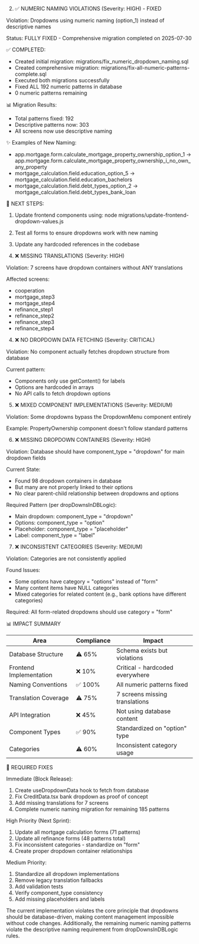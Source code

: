 2. ✅ NUMERIC NAMING VIOLATIONS (Severity: HIGH) - FIXED

  Violation: Dropdowns using numeric naming (option_1) instead of descriptive names

  Status: FULLY FIXED - Comprehensive migration completed on 2025-07-30
  
  ✅ COMPLETED:
  - Created initial migration: migrations/fix_numeric_dropdown_naming.sql
  - Created comprehensive migration: migrations/fix-all-numeric-patterns-complete.sql
  - Executed both migrations successfully
  - Fixed ALL 192 numeric patterns in database
  - 0 numeric patterns remaining
  
  📊 Migration Results:
  - Total patterns fixed: 192
  - Descriptive patterns now: 303
  - All screens now use descriptive naming
  
  ✨ Examples of New Naming:
  - app.mortgage.form.calculate_mortgage_property_ownership_option_1 → app.mortgage.form.calculate_mortgage_property_ownership_i_no_own_any_property
  - mortgage_calculation.field.education_option_5 → mortgage_calculation.field.education_bachelors
  - mortgage_calculation.field.debt_types_option_2 → mortgage_calculation.field.debt_types_bank_loan
  
  🔧 NEXT STEPS:
  1. Update frontend components using: node migrations/update-frontend-dropdown-values.js
  2. Test all forms to ensure dropdowns work with new naming
  3. Update any hardcoded references in the codebase

  3. ❌ MISSING TRANSLATIONS (Severity: HIGH)

  Violation: 7 screens have dropdown containers without ANY translations

  Affected screens:
  - cooperation
  - mortgage_step3
  - mortgage_step4
  - refinance_step1
  - refinance_step2
  - refinance_step3
  - refinance_step4

  4. ❌ NO DROPDOWN DATA FETCHING (Severity: CRITICAL)

  Violation: No component actually fetches dropdown structure from database

  Current pattern:
  - Components only use getContent() for labels
  - Options are hardcoded in arrays
  - No API calls to fetch dropdown options

  5. ❌ MIXED COMPONENT IMPLEMENTATIONS (Severity: MEDIUM)

  Violation: Some dropdowns bypass the DropdownMenu component entirely

  Example: PropertyOwnership component doesn't follow standard patterns

  6. ❌ MISSING DROPDOWN CONTAINERS (Severity: HIGH)

  Violation: Database should have component_type = "dropdown" for main dropdown fields
  
  Current State:
  - Found 98 dropdown containers in database
  - But many are not properly linked to their options
  - No clear parent-child relationship between dropdowns and options
  
  Required Pattern (per dropDownsInDBLogic):
  - Main dropdown: component_type = "dropdown" 
  - Options: component_type = "option"
  - Placeholder: component_type = "placeholder"
  - Label: component_type = "label"

  7. ❌ INCONSISTENT CATEGORIES (Severity: MEDIUM)

  Violation: Categories are not consistently applied
  
  Found Issues:
  - Some options have category = "options" instead of "form"
  - Many content items have NULL categories
  - Mixed categories for related content (e.g., bank options have different categories)
  
  Required: All form-related dropdowns should use category = "form"

  📊 IMPACT SUMMARY

  | Area                    | Compliance | Impact                          |
  |-------------------------|------------|---------------------------------|
  | Database Structure      | ⚠️ 65%     | Schema exists but violations    |
  | Frontend Implementation | ❌ 10%     | Critical - hardcoded everywhere |
  | Naming Conventions      | ✅ 100%    | All numeric patterns fixed      |
  | Translation Coverage    | ⚠️ 75%     | 7 screens missing translations  |
  | API Integration         | ❌ 45%     | Not using database content      |
  | Component Types         | ✅ 90%     | Standardized on "option" type   |
  | Categories              | ⚠️ 60%     | Inconsistent category usage     |

  🔧 REQUIRED FIXES

  Immediate (Block Release):

  1. Create useDropdownData hook to fetch from database
  2. Fix CreditData.tsx bank dropdown as proof of concept  
  3. Add missing translations for 7 screens
  4. Complete numeric naming migration for remaining 185 patterns

  High Priority (Next Sprint):

  1. Update all mortgage calculation forms (71 patterns)
  2. Update all refinance forms (48 patterns total)
  3. Fix inconsistent categories - standardize on "form"
  4. Create proper dropdown container relationships

  Medium Priority:

  1. Standardize all dropdown implementations
  2. Remove legacy translation fallbacks
  3. Add validation tests
  4. Verify component_type consistency
  5. Add missing placeholders and labels

  The current implementation violates the core principle that dropdowns should be database-driven,
  making content management impossible without code changes. Additionally, the remaining numeric
  naming patterns violate the descriptive naming requirement from dropDownsInDBLogic rules.